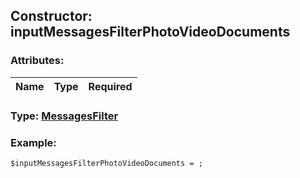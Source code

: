 ## Constructor: inputMessagesFilterPhotoVideoDocuments  

### Attributes:

| Name     |    Type       | Required |
|----------|:-------------:|---------:|


### Type: [MessagesFilter](../types/MessagesFilter.md)

### Example:


```
$inputMessagesFilterPhotoVideoDocuments = ;
```